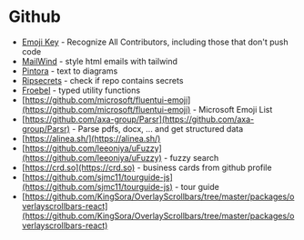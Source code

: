 # Github

- [Emoji Key](https://allcontributors.org/) - Recognize All Contributors, including those that don't push code
- [MailWind](https://github.com/soheilpro/mailwind) - style html emails with tailwind
- [Pintora](https://github.com/hikerpig/pintora) - text to diagrams
- [Ripsecrets](https://github.com/sirwart/ripsecrets) - check if repo contains secrets
- [Froebel](https://github.com/MathisBullinger/froebel) - typed utility functions
- [https://github.com/microsoft/fluentui-emoji](https://github.com/microsoft/fluentui-emoji) - Microsoft Emoji List
- [https://github.com/axa-group/Parsr](https://github.com/axa-group/Parsr) - Parse pdfs, docx, ... and get structured data
- [https://alinea.sh/](https://alinea.sh/)
- [https://github.com/leeoniya/uFuzzy](https://github.com/leeoniya/uFuzzy) - fuzzy search
- [https://crd.so](https://crd.so) - business cards from github profile
- [https://github.com/sjmc11/tourguide-js](https://github.com/sjmc11/tourguide-js) - tour guide
- [https://github.com/KingSora/OverlayScrollbars/tree/master/packages/overlayscrollbars-react](https://github.com/KingSora/OverlayScrollbars/tree/master/packages/overlayscrollbars-react)
